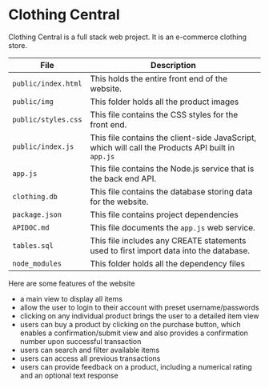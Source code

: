 # Clothing Central

Clothing Central is a full stack web project. It is an e-commerce clothing store. 

| File          | Description |
|---------------|------------------------------|
|`public/index.html`|This holds the entire front end of the website.|
|`public/img`|This folder holds all the product images|
|`public/styles.css`|This file contains the CSS styles for the front end.|
|`public/index.js`|This file contains the client-side JavaScript, which will call the Products API built in `app.js`|
|`app.js`|This file contains the Node.js service that is the back end API.|
|`clothing.db`|This file contains the database storing data for the website. |
|`package.json`|This file contains project dependencies |
|`APIDOC.md`|This file documents the `app.js` web service.|
|`tables.sql`|This file includes any CREATE statements used to first import data into the database.|
|`node_modules`|This folder holds all the dependency files|

Here are some features of the website
- a main view to display all items
- allow the user to login to their account with preset username/passwords
- clicking on any individual product brings the user to a detailed item view
- users can buy a product by clicking on the purchase button, which enables a confirmation/submit view and also provides a confirmation number upon successful transaction
- users can search and filter available items
- users can access all previous transactions
- users can provide feedback on a product, including a numerical rating and an optional text response
